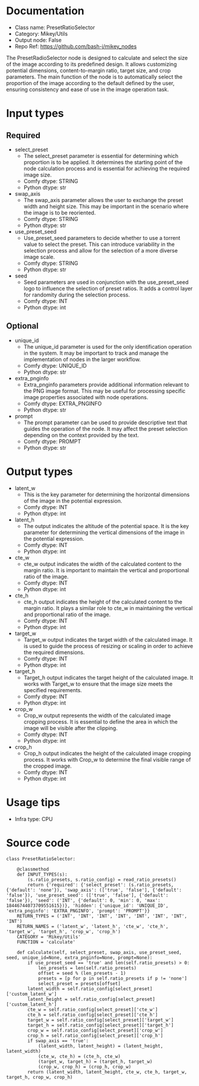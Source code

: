 # Documentation
- Class name: PresetRatioSelector
- Category: Mikey/Utils
- Output node: False
- Repo Ref: https://github.com/bash-j/mikey_nodes

The PresetRadioSelector node is designed to calculate and select the size of the image according to its predefined design. It allows customizing potential dimensions, content-to-margin ratio, target size, and crop parameters. The main function of the node is to automatically select the proportion of the image according to the default defined by the user, ensuring consistency and ease of use in the image operation task.

# Input types
## Required
- select_preset
    - The select_preset parameter is essential for determining which proportion is to be applied. It determines the starting point of the node calculation process and is essential for achieving the required image size.
    - Comfy dtype: STRING
    - Python dtype: str
- swap_axis
    - The swap_axis parameter allows the user to exchange the preset width and height size. This may be important in the scenario where the image is to be reoriented.
    - Comfy dtype: STRING
    - Python dtype: str
- use_preset_seed
    - Use_preset_seed parameters to decide whether to use a torrent value to select the preset. This can introduce variability in the selection process and allow for the selection of a more diverse image scale.
    - Comfy dtype: STRING
    - Python dtype: str
- seed
    - Seed parameters are used in conjunction with the use_preset_seed logo to influence the selection of preset ratios. It adds a control layer for randomity during the selection process.
    - Comfy dtype: INT
    - Python dtype: int
## Optional
- unique_id
    - The unique_id parameter is used for the only identification operation in the system. It may be important to track and manage the implementation of nodes in the larger workflow.
    - Comfy dtype: UNIQUE_ID
    - Python dtype: str
- extra_pnginfo
    - Extra_pnginfo parameters provide additional information relevant to the PNG image format. This may be useful for processing specific image properties associated with node operations.
    - Comfy dtype: EXTRA_PNGINFO
    - Python dtype: str
- prompt
    - The prompt parameter can be used to provide descriptive text that guides the operation of the node. It may affect the preset selection depending on the context provided by the text.
    - Comfy dtype: PROMPT
    - Python dtype: str

# Output types
- latent_w
    - This is the key parameter for determining the horizontal dimensions of the image in the potential expression.
    - Comfy dtype: INT
    - Python dtype: int
- latent_h
    - The output indicates the altitude of the potential space. It is the key parameter for determining the vertical dimensions of the image in the potential expression.
    - Comfy dtype: INT
    - Python dtype: int
- cte_w
    - cte_w output indicates the width of the calculated content to the margin ratio. It is important to maintain the vertical and proportional ratio of the image.
    - Comfy dtype: INT
    - Python dtype: int
- cte_h
    - cte_h output indicates the height of the calculated content to the margin ratio. It plays a similar role to cte_w in maintaining the vertical and proportional ratio of the image.
    - Comfy dtype: INT
    - Python dtype: int
- target_w
    - Target_w output indicates the target width of the calculated image. It is used to guide the process of resizing or scaling in order to achieve the required dimensions.
    - Comfy dtype: INT
    - Python dtype: int
- target_h
    - Target_h output indicates the target height of the calculated image. It works with Target_w to ensure that the image size meets the specified requirements.
    - Comfy dtype: INT
    - Python dtype: int
- crop_w
    - Crop_w output represents the width of the calculated image cropping process. It is essential to define the area in which the image will be visible after the clipping.
    - Comfy dtype: INT
    - Python dtype: int
- crop_h
    - Crop_h output indicates the height of the calculated image cropping process. It works with Crop_w to determine the final visible range of the cropped image.
    - Comfy dtype: INT
    - Python dtype: int

# Usage tips
- Infra type: CPU

# Source code
```
class PresetRatioSelector:

    @classmethod
    def INPUT_TYPES(s):
        (s.ratio_presets, s.ratio_config) = read_ratio_presets()
        return {'required': {'select_preset': (s.ratio_presets, {'default': 'none'}), 'swap_axis': (['true', 'false'], {'default': 'false'}), 'use_preset_seed': (['true', 'false'], {'default': 'false'}), 'seed': ('INT', {'default': 0, 'min': 0, 'max': 18446744073709551615})}, 'hidden': {'unique_id': 'UNIQUE_ID', 'extra_pnginfo': 'EXTRA_PNGINFO', 'prompt': 'PROMPT'}}
    RETURN_TYPES = ('INT', 'INT', 'INT', 'INT', 'INT', 'INT', 'INT', 'INT')
    RETURN_NAMES = ('latent_w', 'latent_h', 'cte_w', 'cte_h', 'target_w', 'target_h', 'crop_w', 'crop_h')
    CATEGORY = 'Mikey/Utils'
    FUNCTION = 'calculate'

    def calculate(self, select_preset, swap_axis, use_preset_seed, seed, unique_id=None, extra_pnginfo=None, prompt=None):
        if use_preset_seed == 'true' and len(self.ratio_presets) > 0:
            len_presets = len(self.ratio_presets)
            offset = seed % (len_presets - 1)
            presets = [p for p in self.ratio_presets if p != 'none']
            select_preset = presets[offset]
        latent_width = self.ratio_config[select_preset]['custom_latent_w']
        latent_height = self.ratio_config[select_preset]['custom_latent_h']
        cte_w = self.ratio_config[select_preset]['cte_w']
        cte_h = self.ratio_config[select_preset]['cte_h']
        target_w = self.ratio_config[select_preset]['target_w']
        target_h = self.ratio_config[select_preset]['target_h']
        crop_w = self.ratio_config[select_preset]['crop_w']
        crop_h = self.ratio_config[select_preset]['crop_h']
        if swap_axis == 'true':
            (latent_width, latent_height) = (latent_height, latent_width)
            (cte_w, cte_h) = (cte_h, cte_w)
            (target_w, target_h) = (target_h, target_w)
            (crop_w, crop_h) = (crop_h, crop_w)
        return (latent_width, latent_height, cte_w, cte_h, target_w, target_h, crop_w, crop_h)
```